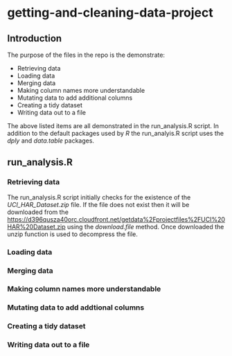 # getting-and-cleaning-data-project
## Introduction
The purpose of the files in the repo is the demonstrate:
- Retrieving data
- Loading data
- Merging data
- Making column names more understandable
- Mutating data to add additional columns
- Creating a tidy dataset
- Writing data out to a file

The above listed items are all demonstrated in the run_analysis.R script.  In addition to the default packages used by _R_ the run_analyis.R script uses the _dply_ and _data.table_ packages.

## run_analysis.R
### Retrieving data
The run_analysis.R script initially checks for the existence of the _UCI_HAR_Dataset.zip_ file.  If the file does not exist then it will be downloaded from the <https://d396qusza40orc.cloudfront.net/getdata%2Fprojectfiles%2FUCI%20HAR%20Dataset.zip> using the _download.file_ method.  Once downloaded the unzip function is used to decompress the file.

### Loading data
### Merging data
### Making column names more understandable
### Mutating data to add addtional columns
### Creating a tidy dataset
### Writing data out to a file
